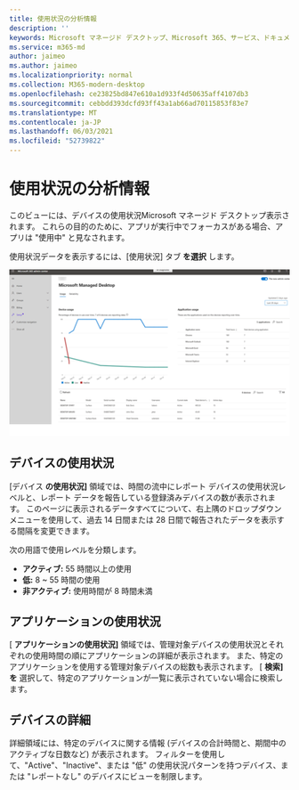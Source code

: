 ```yaml
---
title: 使用状況の分析情報
description: ''
keywords: Microsoft マネージド デスクトップ、Microsoft 365、サービス、ドキュメント
ms.service: m365-md
author: jaimeo
ms.author: jaimeo
ms.localizationpriority: normal
ms.collection: M365-modern-desktop
ms.openlocfilehash: ce23825bd847e610a1d933f4d50635aff4107db3
ms.sourcegitcommit: cebbdd393dcfd93ff43a1ab66ad70115853f83e7
ms.translationtype: MT
ms.contentlocale: ja-JP
ms.lasthandoff: 06/03/2021
ms.locfileid: "52739822"
---
```

# <a name="usage-insights"></a>使用状況の分析情報
このビューには、デバイスの使用状況Microsoft マネージド デスクトップ表示されます。 これらの目的のために、アプリが実行中でフォーカスがある場合、アプリは "使用中" と見なされます。

使用状況データを表示するには、[使用状況] タブ **を選択** します。

![[使用状況] ウィンドウ。 左上のデバイス使用状況グラフ (使用率と時間の割合)。 右上のアプリケーション使用状況テーブル。 列のデバイス名、モデル、シリアル番号、表示名、ユーザー名、現在の状態 (アクティブ、低、または非アクティブ)、時間の合計デバイス使用量、およびアクティブな日数を含む、下部のデバイス一覧テーブル。](../../media/insights_usage.png)

## <a name="device-usage"></a>デバイスの使用状況

[デバイス **の使用状況]** 領域では、時間の流中にレポート デバイスの使用状況レベルと、レポート データを報告している登録済みデバイスの数が表示されます。 このページに表示されるデータすべてについて、右上隅のドロップダウン メニューを使用して、過去 14 日間または 28 日間で報告されたデータを表示する間隔を変更できます。

次の用語で使用レベルを分類します。

- **アクティブ:** 55 時間以上の使用
- **低:** 8 ~ 55 時間の使用
- **非アクティブ:** 使用時間が 8 時間未満




## <a name="application-usage"></a>アプリケーションの使用状況

[ **アプリケーションの使用状況]** 領域では、管理対象デバイスの使用状況とそれぞれの使用時間の順にアプリケーションの詳細が表示されます。 また、特定のアプリケーションを使用する管理対象デバイスの総数も表示されます。 [ **検索] を** 選択して、特定のアプリケーションが一覧に表示されていない場合に検索します。


## <a name="device-details"></a>デバイスの詳細
詳細領域には、特定のデバイスに関する情報 (デバイスの合計時間と、期間中のアクティブな日数など) が表示されます。 フィルターを使用して、"Active"、"Inactive"、または "低" の使用状況パターンを持つデバイス、または "レポートなし" のデバイスにビューを制限します。 
